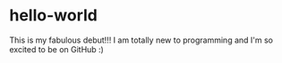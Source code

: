 # hello-world
This is my fabulous debut!!!
I am totally new to programming and I'm so excited to be on GitHub :)
